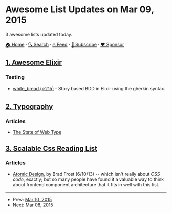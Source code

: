 # Awesome List Updates on Mar 09, 2015

3 awesome lists updated today.

[🏠 Home](/README.md) · [🔍 Search](https://www.trackawesomelist.com/search/) · [🔥 Feed](https://www.trackawesomelist.com/rss.xml) · [📮 Subscribe](https://trackawesomelist.us17.list-manage.com/subscribe?u=d2f0117aa829c83a63ec63c2f&id=36a103854c) · [❤️  Sponsor](https://github.com/sponsors/theowenyoung)



## [1. Awesome Elixir](/content/h4cc/awesome-elixir/README.md)

### Testing

*   [white\_bread (⭐215)](https://github.com/meadsteve/white-bread) - Story based BDD in Elixir using the gherkin syntax.

## [2. Typography](/content/deanhume/typography/README.md)

### Articles

*   [The State of Web Type](https://dev.opera.com/articles/state-of-web-type/)

## [3. Scalable Css Reading List](/content/davidtheclark/scalable-css-reading-list/README.md)

### Articles

*   [Atomic Design](http://bradfrostweb.com/blog/post/atomic-web-design/), by Brad Frost (6/10/13) -- which isn't really about *CSS code*, exactly; but so many people have found it a valuable way to think about frontend component architecture that it fits in well with this list.

---

- Prev: [Mar 10, 2015](/content/2015/03/10/README.md)
- Next: [Mar 08, 2015](/content/2015/03/08/README.md)